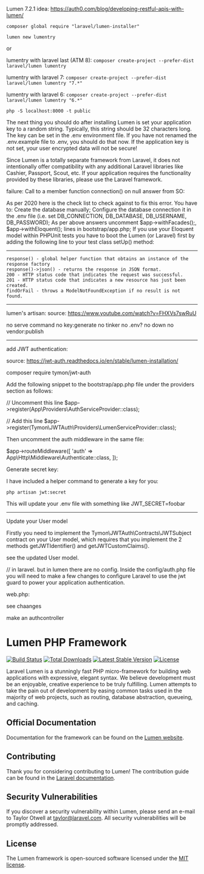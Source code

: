Lumen 7.2.1
idea:
https://auth0.com/blog/developing-restful-apis-with-lumen/

`composer global require "laravel/lumen-installer"`

`lumen new lumentry`

or

lumentry with laravel last (ATM 8):
`composer create-project --prefer-dist laravel/lumen lumentry`

lumentry with laravel 7:
`composer create-project --prefer-dist laravel/lumen lumentry "7.*"`

lumentry with laravel 6:
`composer create-project --prefer-dist laravel/lumen lumentry "6.*"`

`php -S localhost:8000 -t public`

The next thing you should do after installing Lumen is set your application key to a random string. Typically, this string should be 32 characters long. The key can be set in the .env environment file. If you have not renamed the .env.example file to .env, you should do that now. If the application key is not set, your user encrypted data will not be secure!

Since Lumen is a totally separate framework from Laravel, it does not intentionally offer compatibility with any additional Laravel libraries like Cashier, Passport, Scout, etc. If your application requires the functionality provided by these libraries, please use the Laravel framework.

failure:
Call to a member function connection() on null
answer from SO:

As per 2020 here is the check list to check against to fix this error.
You have to:
Create the database manually;
Configure the database connection it in the .env file (i.e. set DB_CONNECTION, DB_DATABASE, DB_USERNAME, DB_PASSWORD);
As per above answers uncomment $app->withFacades();, $app->withEloquent(); lines in bootstrap/app.php;
If you use your Eloquent model within PHPUnit tests you have to boot the Lumen (or Laravel) first by adding the following line to your test class setUp() method:

---

    response() - global helper function that obtains an instance of the response factory
    response()->json() - returns the response in JSON format.
    200 - HTTP status code that indicates the request was successful.
    201 - HTTP status code that indicates a new resource has just been created.
    findOrFail - throws a ModelNotFoundException if no result is not found.

---

lumen's artisan:
source:
https://www.youtube.com/watch?v=FHXVs7swRuU

no serve command
no key:generate
no tinker
no .env?
no down
no vendor:publish

---

add JWT authentication:

source:
https://jwt-auth.readthedocs.io/en/stable/lumen-installation/

composer require tymon/jwt-auth

Add the following snippet to the bootstrap/app.php file under the providers section as follows:

// Uncomment this line
$app->register(App\Providers\AuthServiceProvider::class);

// Add this line
$app->register(Tymon\JWTAuth\Providers\LumenServiceProvider::class);

Then uncomment the auth middleware in the same file:

$app->routeMiddleware([
'auth' => App\Http\Middleware\Authenticate::class,
]);

Generate secret key:

I have included a helper command to generate a key for you:

`php artisan jwt:secret`

This will update your .env file with something like JWT_SECRET=foobar

---

Update your User model

Firstly you need to implement the Tymon\JWTAuth\Contracts\JWTSubject contract on your User model, which requires that you implement the 2 methods getJWTIdentifier() and getJWTCustomClaims().

see the updated User model.

// in laravel. but in lumen there are no config.
Inside the config/auth.php file you will need to make a few changes to configure Laravel to use the jwt guard to power your application authentication.

web.php:

see chaanges

make an authcontroller

# Lumen PHP Framework

[![Build Status](https://travis-ci.org/laravel/lumen-framework.svg)](https://travis-ci.org/laravel/lumen-framework)
[![Total Downloads](https://poser.pugx.org/laravel/lumen-framework/d/total.svg)](https://packagist.org/packages/laravel/lumen-framework)
[![Latest Stable Version](https://poser.pugx.org/laravel/lumen-framework/v/stable.svg)](https://packagist.org/packages/laravel/lumen-framework)
[![License](https://poser.pugx.org/laravel/lumen-framework/license.svg)](https://packagist.org/packages/laravel/lumen-framework)

Laravel Lumen is a stunningly fast PHP micro-framework for building web applications with expressive, elegant syntax. We believe development must be an enjoyable, creative experience to be truly fulfilling. Lumen attempts to take the pain out of development by easing common tasks used in the majority of web projects, such as routing, database abstraction, queueing, and caching.

## Official Documentation

Documentation for the framework can be found on the [Lumen website](https://lumen.laravel.com/docs).

## Contributing

Thank you for considering contributing to Lumen! The contribution guide can be found in the [Laravel documentation](https://laravel.com/docs/contributions).

## Security Vulnerabilities

If you discover a security vulnerability within Lumen, please send an e-mail to Taylor Otwell at taylor@laravel.com. All security vulnerabilities will be promptly addressed.

## License

The Lumen framework is open-sourced software licensed under the [MIT license](https://opensource.org/licenses/MIT).
